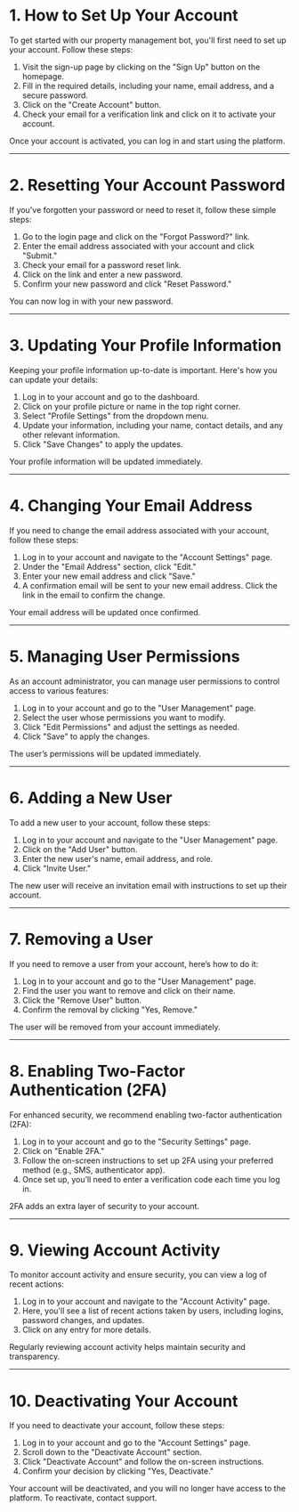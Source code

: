 # 1. How to Set Up Your Account

To get started with our property management bot, you'll first need to set up your account. Follow these steps:

1. Visit the sign-up page by clicking on the "Sign Up" button on the homepage.
2. Fill in the required details, including your name, email address, and a secure password.
3. Click on the "Create Account" button.
4. Check your email for a verification link and click on it to activate your account.

Once your account is activated, you can log in and start using the platform.

---

# 2. Resetting Your Account Password

If you've forgotten your password or need to reset it, follow these simple steps:

1. Go to the login page and click on the "Forgot Password?" link.
2. Enter the email address associated with your account and click "Submit."
3. Check your email for a password reset link.
4. Click on the link and enter a new password.
5. Confirm your new password and click "Reset Password."

You can now log in with your new password.

---

# 3. Updating Your Profile Information

Keeping your profile information up-to-date is important. Here's how you can update your details:

1. Log in to your account and go to the dashboard.
2. Click on your profile picture or name in the top right corner.
3. Select "Profile Settings" from the dropdown menu.
4. Update your information, including your name, contact details, and any other relevant information.
5. Click "Save Changes" to apply the updates.

Your profile information will be updated immediately.

---

# 4. Changing Your Email Address

If you need to change the email address associated with your account, follow these steps:

1. Log in to your account and navigate to the "Account Settings" page.
2. Under the "Email Address" section, click "Edit."
3. Enter your new email address and click "Save."
4. A confirmation email will be sent to your new email address. Click the link in the email to confirm the change.

Your email address will be updated once confirmed.

---

# 5. Managing User Permissions

As an account administrator, you can manage user permissions to control access to various features:

1. Log in to your account and go to the "User Management" page.
2. Select the user whose permissions you want to modify.
3. Click "Edit Permissions" and adjust the settings as needed.
4. Click "Save" to apply the changes.

The user’s permissions will be updated immediately.

---

# 6. Adding a New User

To add a new user to your account, follow these steps:

1. Log in to your account and navigate to the "User Management" page.
2. Click on the "Add User" button.
3. Enter the new user's name, email address, and role.
4. Click "Invite User."

The new user will receive an invitation email with instructions to set up their account.

---

# 7. Removing a User

If you need to remove a user from your account, here’s how to do it:

1. Log in to your account and go to the "User Management" page.
2. Find the user you want to remove and click on their name.
3. Click the "Remove User" button.
4. Confirm the removal by clicking "Yes, Remove."

The user will be removed from your account immediately.

---

# 8. Enabling Two-Factor Authentication (2FA)

For enhanced security, we recommend enabling two-factor authentication (2FA):

1. Log in to your account and go to the "Security Settings" page.
2. Click on "Enable 2FA."
3. Follow the on-screen instructions to set up 2FA using your preferred method (e.g., SMS, authenticator app).
4. Once set up, you’ll need to enter a verification code each time you log in.

2FA adds an extra layer of security to your account.

---

# 9. Viewing Account Activity

To monitor account activity and ensure security, you can view a log of recent actions:

1. Log in to your account and navigate to the "Account Activity" page.
2. Here, you'll see a list of recent actions taken by users, including logins, password changes, and updates.
3. Click on any entry for more details.

Regularly reviewing account activity helps maintain security and transparency.

---

# 10. Deactivating Your Account

If you need to deactivate your account, follow these steps:

1. Log in to your account and go to the "Account Settings" page.
2. Scroll down to the "Deactivate Account" section.
3. Click "Deactivate Account" and follow the on-screen instructions.
4. Confirm your decision by clicking "Yes, Deactivate."

Your account will be deactivated, and you will no longer have access to the platform. To reactivate, contact support.
